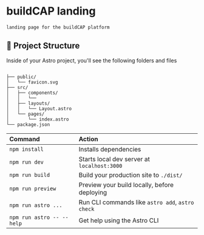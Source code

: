 # buildCAP landing

```
landing page for the buildCAP platform
```

## 🚀 Project Structure

Inside of your Astro project, you'll see the following folders and files

```

├── public/
│   └── favicon.svg
├── src/
│   ├── components/
│   │   └──
│   ├── layouts/
│   │   └── Layout.astro
│   └── pages/
│       └── index.astro
└── package.json
```

| Command                   | Action                                           |
| :------------------------ | :----------------------------------------------- |
| `npm install`             | Installs dependencies                            |
| `npm run dev`             | Starts local dev server at `localhost:3000`      |
| `npm run build`           | Build your production site to `./dist/`          |
| `npm run preview`         | Preview your build locally, before deploying     |
| `npm run astro ...`       | Run CLI commands like `astro add`, `astro check` |
| `npm run astro -- --help` | Get help using the Astro CLI                     |
